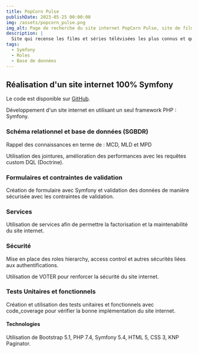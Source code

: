 ```yaml
---
title: PopCorn Pulse
publishDate: 2023-05-25 00:00:00
img: /assets/popcorn_pulse.png
img_alt: Page de recherche du site internet PopCorn Pulse, site de films et séries télévisées
description: |
  Site qui recense les films et séries télévisées les plus connus et qui donne la possibilité de laisser un commentaire et d'enregistrer en favoris les films qui ont été les plus marquant.
tags:
  - Symfony
  - Roles
  - Base de données
---
```


## Réalisation d'un site internet 100% Symfony

Le code est disponible sur <a href="https://github.com/Christelle-Hidoine/popcorn-pulse">GitHub</a>.

Développement d'un site internet en utilisant un seul framework PHP : Symfony.

### Schéma relationnel et base de données (SGBDR)

Rappel des connaissances en terme de : MCD, MLD et MPD

Utilisation des jointures, amélioration des performances avec les requêtes custom DQL (Doctrine).

### Formulaires et contraintes de validation

Création de formulaire avec Symfony et validation des données de manière sécurisée avec les contraintes de validation.

### Services

Utilisation de services afin de permettre la factorisation et la maintenabilité du site internet.

### Sécurité

Mise en place des roles hierarchy, access control et autres sécurités liées aux authentifications.

Utilisation de VOTER pour renforcer la sécurité du site internet.

### Tests Unitaires et fonctionnels

Création et utilisation des tests unitaires et fonctionnels avec code_coverage pour vérifier la bonne implémentation du site internet.

#### Technologies

Utilisation de Bootstrap 5.1, PHP 7.4, Symfony 5.4, HTML 5, CSS 3, KNP Paginator.
